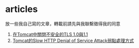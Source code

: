 # articles
放一些我自己寫的文章，轉載前請先與我聯繫徵得我的同意

1. [在Tomcat中關閉不安全的TLS 1.0與1.1](Tomcat-Disable-Unsecure-TLS.md)
2. [Tomcat的Slow HTTP Denial of Service Attack弱點處理方式](Tomcat-Resolve-Slow-HTTP-DoS-Attack.md)
